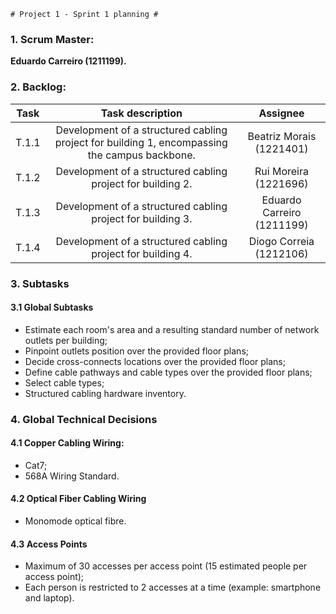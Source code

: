    # Project 1 - Sprint 1 planning #

### 1. Scrum Master: ###
**Eduardo Carreiro (1211199).**

### 2. Backlog: ###

| Task  |                                       Task description                                        |          Assignee          |
|:-----:|:---------------------------------------------------------------------------------------------:|:--------------------------:|
| T.1.1 | Development of a structured cabling project for building 1, encompassing the campus backbone. |  Beatriz Morais (1221401)  |
| T.1.2 |                  Development of a structured cabling project for building 2.                  |   Rui Moreira (1221696)    |
| T.1.3 |                  Development of a structured cabling project for building 3.                  | Eduardo Carreiro (1211199) |
| T.1.4 |                  Development of a structured cabling project for building 4.                  |  Diogo Correia (1212106)   |

### 3. Subtasks ###
#### 3.1 Global Subtasks ####

- Estimate each room's area and a resulting standard number of network outlets per building;
- Pinpoint outlets position over the provided floor plans;
- Decide cross-connects locations over the provided floor plans;
- Define cable pathways and cable types over the provided floor plans;
- Select cable types;
- Structured cabling hardware inventory.

### 4. Global Technical Decisions ###

#### 4.1 Copper Cabling Wiring: ####
- Cat7;
- 568A Wiring Standard.

#### 4.2 Optical Fiber Cabling Wiring ####
- Monomode optical fibre.

#### 4.3 Access Points ####
- Maximum of 30 accesses per access point (15 estimated people per access point);
- Each person is restricted to 2 accesses at a time (example: smartphone and laptop).



